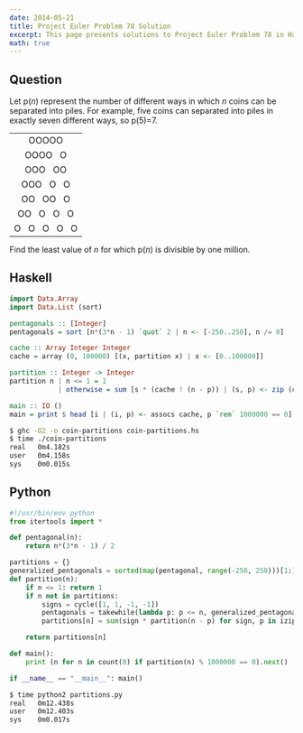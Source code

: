 ```yaml
---
date: 2014-05-21
title: Project Euler Problem 78 Solution
excerpt: This page presents solutions to Project Euler Problem 78 in Haskell and Python.
math: true
---
```



## Question

<p>Let p(<em>n</em>) represent the number of different ways in which <em>n</em> coins can be separated into piles. For example, five coins can separated into piles in exactly seven different ways, so p(5)=7.</p>
<table style="text-align: center; margin: 0 auto;" cellspacing="0" cellpadding="10">
    <tbody><tr>
        <td>OOOOO</td>
    </tr>
    <tr>
        <td>OOOO&nbsp; &nbsp;O</td>
    </tr>
    <tr>
        <td>OOO&nbsp; &nbsp;OO</td>
    </tr>
    <tr>
        <td>OOO&nbsp; &nbsp;O&nbsp; &nbsp;O</td>
    </tr>
    <tr>
        <td>OO&nbsp; &nbsp;OO&nbsp; &nbsp;O</td>
    </tr>
    <tr>
        <td>OO&nbsp; &nbsp;O&nbsp; &nbsp;O&nbsp; &nbsp;O</td>
    </tr>
    <tr>
        <td>O&nbsp; &nbsp;O&nbsp; &nbsp;O&nbsp; &nbsp;O&nbsp; &nbsp;O</td>
    </tr>
</tbody></table>
<p>Find the least value of <em>n</em> for which p(<em>n</em>) is divisible by one million.</p>







## Haskell

```haskell
import Data.Array
import Data.List (sort)

pentagonals :: [Integer]
pentagonals = sort [n*(3*n - 1) `quot` 2 | n <- [-250..250], n /= 0]

cache :: Array Integer Integer
cache = array (0, 100000) [(x, partition x) | x <- [0..100000]]

partition :: Integer -> Integer
partition n | n <= 1 = 1
            | otherwise = sum [s * (cache ! (n - p)) | (s, p) <- zip (cycle [1, 1, -1, -1]) (takeWhile (<= n) pentagonals)]

main :: IO ()
main = print $ head [i | (i, p) <- assocs cache, p `rem` 1000000 == 0]
```


```bash
$ ghc -O2 -o coin-partitions coin-partitions.hs
$ time ./coin-partitions
real   0m4.182s
user   0m4.158s
sys    0m0.015s
```



## Python

```python
#!/usr/bin/env python
from itertools import *

def pentagonal(n):
    return n*(3*n - 1) / 2

partitions = {}
generalized_pentagonals = sorted(map(pentagonal, range(-250, 250)))[1:]
def partition(n):
    if n <= 1: return 1
    if n not in partitions:
        signs = cycle([1, 1, -1, -1])
        pentagonals = takewhile(lambda p: p <= n, generalized_pentagonals)
        partitions[n] = sum(sign * partition(n - p) for sign, p in izip(signs, pentagonals))

    return partitions[n]

def main():
    print (n for n in count(0) if partition(n) % 1000000 == 0).next()

if __name__ == "__main__": main()
```


```bash
$ time python2 partitions.py
real   0m12.438s
user   0m12.403s
sys    0m0.017s
```


